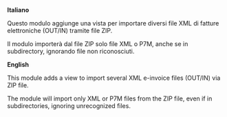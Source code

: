 **Italiano**

Questo modulo aggiunge una vista per importare diversi file XML di
fatture elettroniche (OUT/IN) tramite file ZIP.

Il modulo importerà dal file ZIP solo file XML o P7M, anche se in subdirectory, ignorando file non riconosciuti.

**English**

This module adds a view to import several XML e-invoice files (OUT/IN)
via ZIP file.

The module will import only XML or P7M files from the ZIP file, even if in subdirectories, ignoring unrecognized files.
